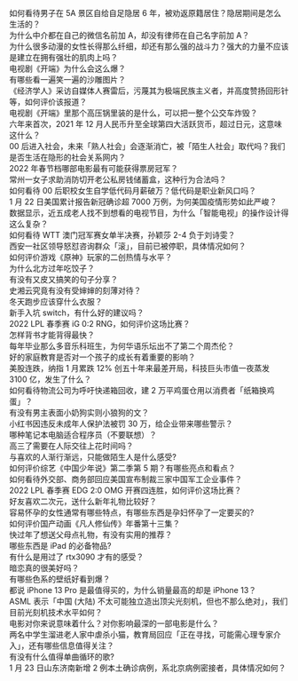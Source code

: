 如何看待男子在 5A 景区自给自足隐居 6 年，被劝返原籍居住？隐居期间是怎么生活的？  
为什么中介都在自己的微信名前加 A，却没有律师在自己名字前加 A？  
为什么很多动漫的女性长得那么纤细，却还有那么强的战斗力？强大的力量不应该是建立在拥有强壮的肌肉上吗？  
电视剧《开端》为什么会这么爆？  
有哪些看一遍笑一遍的沙雕图片？  
《经济学人》采访自媒体人赛雷后，污蔑其为极端民族主义者，并高度赞扬回形针等，如何评价该报道？  
电视剧《开端》里那个高压锅里装的是什么，可以把一整个公交车炸毁？  
六年来首次，2021 年 12 月人民币升至全球第四大活跃货币，超过日元，这意味这什么？  
00 后进入社会，未来「熟人社会」会逐渐消亡，被「陌生人社会」取代吗？我们是否生活在隐形的社会关系网内？  
2022 年春节档哪部电影最有可能获得票房冠军？  
常州一女子求助消防切开老公私房钱储蓄盒，这种行为合法吗？  
如何看待 00 后职校女生自学低代码月薪破万？低代码是职业新风口吗？  
1 月 22 日美国累计报告新冠确诊超 7000 万例，为何美国疫情形势如此严峻？  
数据显示，近五成老人找不到想看的电视节目，为什么「智能电视」的操作设计得这么复杂？  
如何看待 WTT 澳门冠军赛女单半决赛，孙颖莎 2-4 负于刘诗雯？  
西安一社区领导怒怼咨询群众「滚」，目前已被停职，具体情况如何？  
如何评价游戏《原神》玩家的二创热情与水平？  
为什么北方过年吃饺子？  
有没有又皮又搞笑的句子分享？  
史湘云究竟有没有受婶婶的刻薄对待？  
冬天跑步应该穿什么衣服？  
新手入坑 switch，有什么好的建议吗？  
2022 LPL 春季赛 iG 0:2 RNG，如何评价这场比赛？  
怎样背书才能背得最快？  
每年毕业那么多音乐科班生，为何华语乐坛出不了第二个周杰伦？  
好的家庭教育是否对一个孩子的成长有着重要的影响？  
美股连跌，纳指 1 月累跌 12% 创五十年来最差开局，科技巨头市值一夜蒸发 3100 亿，发生了什么？  
如何看待物流公司为呼吁快递箱回收，建 2 万平鸡蛋仓用以消费者「纸箱换鸡蛋」？  
有没有男主表面小奶狗实则小狼狗的文？  
小红书因违反未成年人保护法被罚 30 万，给企业带来哪些警示？  
哪种笔记本电脑适合程序员（不要联想）？  
高三了需要在人际交往上花时间吗？  
与喜欢的人渐行渐远，只能做陌生人是什么感受?  
如何评价综艺《中国少年说》第二季第 5 期？有哪些亮点和看点？  
如何看待外交部、商务部回应美国宣布制裁三家中国军工企业事件？  
2022 LPL 春季赛 EDG 2:0 OMG 开赛四连胜，如何评价这场比赛？  
好友喜欢二次元，送什么新年礼物比较好？  
容易怀孕的女性通常有哪些特点，有哪些东西是孕妇怀孕了一定要买的?  
如何评价国产动画《凡人修仙传》年番第十三集？  
快过年了想送父母点礼物，有没有实用的推荐？  
哪些东西是 iPad 的必备物品?  
有什么是用过了 rtx3090 才有的感受？  
暗恋真的很美好吗？  
有哪些色系的壁纸好看到爆？  
都说 iPhone 13 Pro 是最值得买的，为什么销量最高的却是 iPhone 13？  
ASML 表示「中国 (大陆) 不太可能独立造出顶尖光刻机，但也不那么绝对」，我们目前光刻机技术水平如何？  
电影对你来说意味着什么？对你影响最深的一部电影是什么？  
两名中学生溜进老人家中虐杀小猫，教育局回应「正在寻找，可能需心理专家介入」，还有哪些信息值得关注？  
有没有什么值得单曲循环的歌?  
1 月 23 日山东济南新增 2 例本土确诊病例，系北京病例密接者，具体情况如何？  
